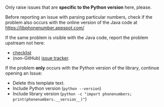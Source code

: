 Only raise issues that are **specific to the Python version** here, please.

Before reporting an issue with parsing particular numbers, check if the problem also occurs with the online version of the Java code at <https://libphonenumber.appspot.com/>

If the same problem is visible with the Java code, report the problem upstream not here:

- [checklist](https://github.com/google/libphonenumber/blob/master/CONTRIBUTING.md#checklist-before-filing-an-issue)
- (non-GitHub) [issue tracker](http://issuetracker.google.com/issues/new?component=192347).

If the problem **only** occurs with the Python version of the library, continue opening an Issue:

- Delete this template text.
- Include Python version (`python --version`)
- Include library version (`python -c "import phonenumbers; print(phonenumbers.__version__)"`)
